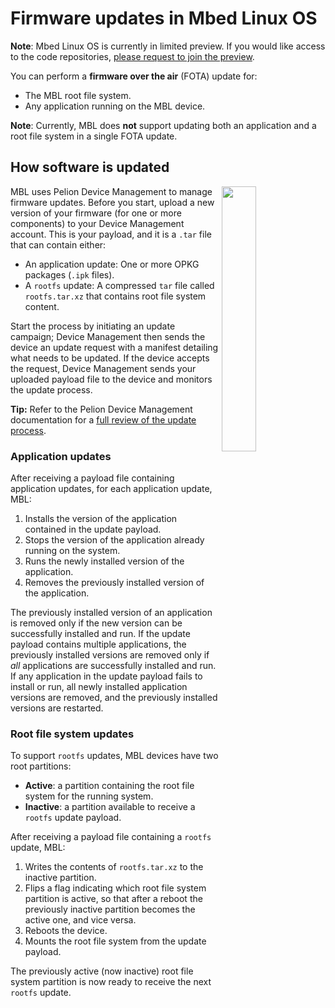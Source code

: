 # Firmware updates in Mbed Linux OS

<span class="notes">**Note**: Mbed Linux OS is currently in limited preview. If you would like access to the code repositories, [please request to join the preview](https://os.mbed.com/linux-os/).</span>

You can perform a **firmware over the air** (FOTA) update for:

* The MBL root file system.
* Any application running on the MBL device.

<span class="notes">**Note**: Currently, MBL does **not** support updating both an application and a root file system in a single FOTA update.</span>

## How software is updated

<img src="https://s3-us-west-2.amazonaws.com/mbed-linux-os-docs-images/update_process.png" width="33%" align="right" />

MBL uses Pelion Device Management to manage firmware updates. Before you start, upload a new version of your firmware (for one or more components) to your Device Management account. This is your payload, and it is a `.tar` file that can contain either:

* An application update: One or more OPKG packages (`.ipk` files).
* A `rootfs` update: A compressed `tar` file called `rootfs.tar.xz` that contains root file system content.

Start the process by initiating an update campaign; Device Management then sends the device an update request with a manifest detailing what needs to be updated. If the device accepts the request, Device Management sends your uploaded payload file to the device and monitors the update process.

<span class="tips">**Tip:** Refer to the Pelion Device Management documentation for a [full review of the update process](https://cloud.mbed.com/docs/latest/updating-firmware/index.html).</span>


### Application updates

After receiving a payload file containing application updates, for each application update, MBL:

1. Installs the version of the application contained in the update payload.
1. Stops the version of the application already running on the system.
1. Runs the newly installed version of the application.
1. Removes the previously installed version of the application.

The previously installed version of an application is removed only if the new version can be successfully installed and run. If the update payload contains multiple applications, the previously installed versions are removed only if *all* applications are successfully installed and run. If any application in the update payload fails to install or run, all newly installed application versions are removed, and the previously installed versions are restarted.

### Root file system updates

To support `rootfs` updates, MBL devices have two root partitions:

* **Active**: a partition containing the root file system for the running system.
* **Inactive**: a partition available to receive a `rootfs` update payload.

After receiving a payload file containing a `rootfs` update, MBL:

1. Writes the contents of `rootfs.tar.xz` to the inactive partition.
1. Flips a flag indicating which root file system partition is active, so that after a reboot the previously inactive partition becomes the active one, and vice versa.
1. Reboots the device.
1. Mounts the root file system from the update payload.

The previously active (now inactive) root file system partition is now ready to receive the next `rootfs` update.

<!--At what point does it validate payloads? Is it different for apps and rootfs? And does it validate that the new rootfs can run? Does it go back to the previous partition if the new one won't boot?-->
